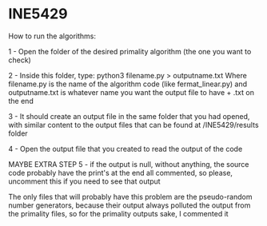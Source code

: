 # INE5429

How to run the algorithms:

1 - Open the folder of the desired primality algorithm (the one you want to check)

2 - Inside this folder, type: python3 filename.py > outputname.txt
Where filename.py is the name of the algorithm code (like fermat_linear.py) and outputname.txt is whatever name you want the output file to have + .txt on the end

3 - It should create an output file in the same folder that you had opened, with similar content to the output files that can be found at /INE5429/results folder

4 - Open the output file that you created to read the output of the code

MAYBE EXTRA STEP 5 - if the output is null, without anything, the source code probably have the print's at the end all commented, so please, uncomment this if you need to see that output

The only files that will probably have this problem are the pseudo-random number generators, because their output always polluted the output from the primality files, so for the primality outputs sake, I commented it

